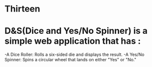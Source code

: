 # Thirteen

# D&S(Dice and Yes/No Spinner) is a simple web application that has :

-A Dice Roller: Rolls a six-sided die and displays the result.
-A Yes/No Spinner: Spins a circular wheel that lands on either "Yes" or "No."

